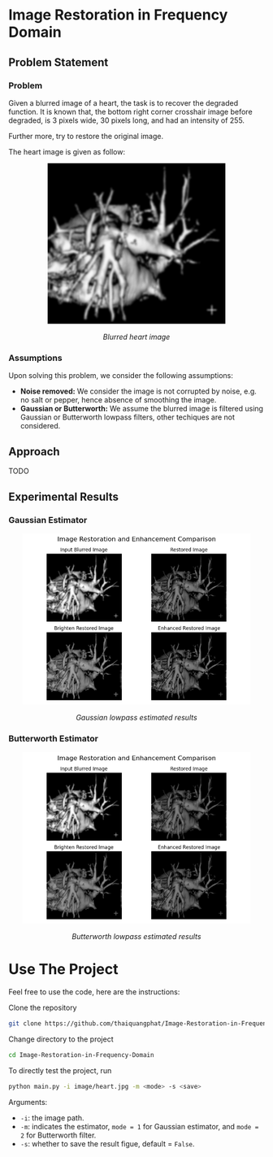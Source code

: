 # Image Restoration in Frequency Domain

## Problem Statement

### Problem
Given a blurred image of a heart, the task is to recover the degraded function. It is known that, the bottom right corner crosshair image before degraded, is 3 pixels wide, 30 pixels long, and had an intensity of 255.

Further more, try to restore the original image.

The heart image is given as follow:

<div align="center">
    <a href="https://github.com/thaiquangphat/Image-Restoration-in-Frequency-Domain/blob/main/image/heart.jpg" target="_blank">
        <img src="image/heart.jpg" alt="logo" style="width: 350px; height: auto; align: center">
    </a>
    <p><em>Blurred heart image</em></p>
</div>

### Assumptions

Upon solving this problem, we consider the following assumptions:
- <b>Noise removed:</b> We consider the image is not corrupted by noise, e.g. no salt or pepper, hence absence of smoothing the image.
- <b>Gaussian or Butterworth:</b> We assume the blurred image is filtered using Gaussian or Butterworth lowpass filters, other techiques are not considered.

## Approach

TODO

## Experimental Results

### Gaussian Estimator

<div align="center">
  <a href="https://github.com/thaiquangphat/Image-Restoration-in-Frequency-Domain/blob/main/image/result_gaussian.png" target="_blank">
    <img src="image/result_gaussian.png" alt="Description" width="450"/>
  </a>
  <p><em>Gaussian lowpass estimated results</em></p>
</div>


### Butterworth Estimator
<div align="center">
    <a href="https://github.com/thaiquangphat/Image-Restoration-in-Frequency-Domain/blob/main/image/result_butterworth.png" target="_blank">
        <img src="image/result_butterworth.png" alt="Description" width="450"/>
    </a>
  <p><em>Butterworth lowpass estimated results</em></p>
</div>

# Use The Project

Feel free to use the code, here are the instructions:

Clone the repository

```bash
git clone https://github.com/thaiquangphat/Image-Restoration-in-Frequency-Domain.git
```

Change directory to the project
```bash
cd Image-Restoration-in-Frequency-Domain
```

To directly test the project, run
```bash
python main.py -i image/heart.jpg -m <mode> -s <save>
```
Arguments:
- `-i`: the image path.
- `-m`: indicates the estimator, `mode = 1` for Gaussian estimator, and `mode = 2` for Butterworth filter.
- `-s`: whether to save the result figue, default = `False`.